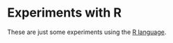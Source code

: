 # Experiments with R

These are just some experiments using the [R language](http://www.r-project-org).
